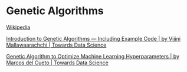 # Genetic Algorithms
[Wikipedia](https://en.wikipedia.org/wiki/Genetic_algorithm)

[Introduction to Genetic Algorithms — Including Example Code | by Vijini Mallawaarachchi | Towards Data Science](https://towardsdatascience.com/introduction-to-genetic-algorithms-including-example-code-e396e98d8bf3)

[Genetic Algorithm to Optimize Machine Learning Hyperparameters | by Marcos del Cueto | Towards Data Science](https://towardsdatascience.com/genetic-algorithm-to-optimize-machine-learning-hyperparameters-72bd6e2596fc)
